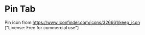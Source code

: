 # Pin Tab

Pin icon from https://www.iconfinder.com/icons/326661/keep_icon ("License: Free for commercial use")
